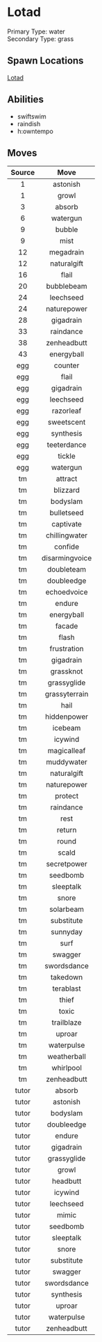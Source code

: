 # Lotad  
Primary Type: water  
Secondary Type: grass  
  
## Spawn Locations  
[Lotad](/data/spawn_presets/lotad.md)  
  
## Abilities  
  * swiftswim
  * raindish
  * h:owntempo
  
  
## Moves  
  
| Source | Move |  
|:---:|:---:|  
| 1 | astonish |  
| 1 | growl |  
| 3 | absorb |  
| 6 | watergun |  
| 9 | bubble |  
| 9 | mist |  
| 12 | megadrain |  
| 12 | naturalgift |  
| 16 | flail |  
| 20 | bubblebeam |  
| 24 | leechseed |  
| 24 | naturepower |  
| 28 | gigadrain |  
| 33 | raindance |  
| 38 | zenheadbutt |  
| 43 | energyball |  
| egg | counter |  
| egg | flail |  
| egg | gigadrain |  
| egg | leechseed |  
| egg | razorleaf |  
| egg | sweetscent |  
| egg | synthesis |  
| egg | teeterdance |  
| egg | tickle |  
| egg | watergun |  
| tm | attract |  
| tm | blizzard |  
| tm | bodyslam |  
| tm | bulletseed |  
| tm | captivate |  
| tm | chillingwater |  
| tm | confide |  
| tm | disarmingvoice |  
| tm | doubleteam |  
| tm | doubleedge |  
| tm | echoedvoice |  
| tm | endure |  
| tm | energyball |  
| tm | facade |  
| tm | flash |  
| tm | frustration |  
| tm | gigadrain |  
| tm | grassknot |  
| tm | grassyglide |  
| tm | grassyterrain |  
| tm | hail |  
| tm | hiddenpower |  
| tm | icebeam |  
| tm | icywind |  
| tm | magicalleaf |  
| tm | muddywater |  
| tm | naturalgift |  
| tm | naturepower |  
| tm | protect |  
| tm | raindance |  
| tm | rest |  
| tm | return |  
| tm | round |  
| tm | scald |  
| tm | secretpower |  
| tm | seedbomb |  
| tm | sleeptalk |  
| tm | snore |  
| tm | solarbeam |  
| tm | substitute |  
| tm | sunnyday |  
| tm | surf |  
| tm | swagger |  
| tm | swordsdance |  
| tm | takedown |  
| tm | terablast |  
| tm | thief |  
| tm | toxic |  
| tm | trailblaze |  
| tm | uproar |  
| tm | waterpulse |  
| tm | weatherball |  
| tm | whirlpool |  
| tm | zenheadbutt |  
| tutor | absorb |  
| tutor | astonish |  
| tutor | bodyslam |  
| tutor | doubleedge |  
| tutor | endure |  
| tutor | gigadrain |  
| tutor | grassyglide |  
| tutor | growl |  
| tutor | headbutt |  
| tutor | icywind |  
| tutor | leechseed |  
| tutor | mimic |  
| tutor | seedbomb |  
| tutor | sleeptalk |  
| tutor | snore |  
| tutor | substitute |  
| tutor | swagger |  
| tutor | swordsdance |  
| tutor | synthesis |  
| tutor | uproar |  
| tutor | waterpulse |  
| tutor | zenheadbutt |  
  
